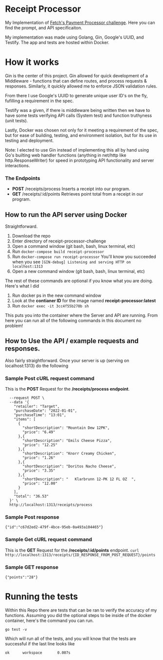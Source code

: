 # Receipt Processor

My Implementation of [Fetch's Payment Processor challenge](https://github.com/fetch-rewards/receipt-processor-challenge). Here you can find the prompt, and API specificaiton.

My implementation was made using Golang, Gin, Google's UUID, and Testify. The app and tests are hosted within Docker.

# How it works
Gin is the center of this project. Gin allowed for quick development of a Middleware - functions that can define routes, and process requests & responses. Similarly, it quickly allowed me to enforce JSON validation rules. 

From there I use Google's UUID to generate unique user ID's on the fly, fufilling a requirement in the spec.

Testify was a given, if there is middleware being written then we have to have some tests verifying API calls (System test) and function truthyness (unit tests).

Lastly, Docker was chosen not only for it meeting a requirement of the spec, but for ease of building, testing, and environment isolation, but for its use in testing and deployment.


Note:
I elected to use Gin instead of implementing this all by hand using Go's builting web handler functions (anything in net/http like http.ResponseWriter) for speed in prototyping API functionality and server interactions. 

### The Endpoints
- **POST** /receipts/process     Inserts a receipt into our program.
- **GET** /receipts/:id/points    Retrieves point total from a receipt in our program.

## How to run the API server using Docker

Straightforward.

1. Download the repo
2. Enter directory of receipt-processor-challenge
3. Open a command window (git bash, bash, linux terminal, etc)
4. Run `docker-compose build receipt-processor`
5. Run `docker-compose run receipt-processor`
You'll know you succeeded when you see `[GIN-debug] Listening and serving HTTP on localhost:1313`
6. Open a new command window (git bash, bash, linux terminal, etc) 

The rest of these commands are optional if you know what you are doing. Here's what I did
1. Run docker ps in the new command window
2. Look at the **contianer ID** for the image named **receipt-processor:latest**
3. Run ```docker exec -it 3cc4f55b270b sh``` 

This puts you into the container where the Server and API are running. From here you can run all of the following commands in this document no problem!


## How to Use the API / example requests and responses.
Also fairly straightforward. Once your server is up (serving on localhost:1313) do the following

### Sample Post cURL request command
This is the **POST** Request for the **/receipts/process endpoint**.
```curl -v --header "Content-Type: application/json" \
  --request POST \
  --data '{
    "retailer": "Target",
    "purchaseDate": "2022-01-01",
    "purchaseTime": "13:01",
    "items": [
      {
        "shortDescription": "Mountain Dew 12PK",
        "price": "6.49"
      },{
        "shortDescription": "Emils Cheese Pizza",
        "price": "12.25"
      },{
        "shortDescription": "Knorr Creamy Chicken",
        "price": "1.26"
      },{
        "shortDescription": "Doritos Nacho Cheese",
        "price": "3.35"
      },{
        "shortDescription": "   Klarbrunn 12-PK 12 FL OZ  ",
        "price": "12.00"
      }
    ],
    "total": "36.53"
  }' \
  http://localhost:1313/receipts/process
  ```

### Sample Post response
```{"id":"c67d2ed2-479f-4bce-95eb-0a493a104465"}```

### Sample Get cURL request command
This is the **GET** Request for the **/receipts/:id/points**  endpoint.
```curl http://localhost:1313/receipts/{ID_RESPONSE_FROM_POST_REQUEST}/points```

### Sample GET response
```{"points":"28"}```


# Running the tests
Within this Repo there are tests that can be ran to verify the accuracy of my functions. 
Assuming you did the optional steps to be inside of the docker container, here's the command you can run.
```
go test -v
```
Which will run all of the tests, and you will know that the tests are successful if the last line looks like
```
ok      workspace       0.007s
```
